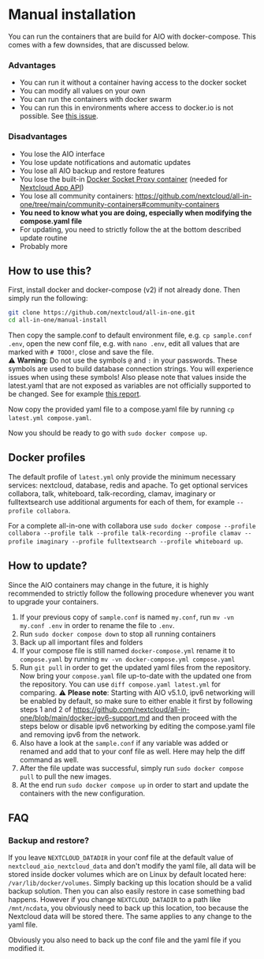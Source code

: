 # Manual installation

You can run the containers that are build for AIO with docker-compose. This comes with a few downsides, that are discussed below.

### Advantages
- You can run it without a container having access to the docker socket
- You can modify all values on your own
- You can run the containers with docker swarm
- You can run this in environments where access to docker.io is not possible. See [this issue](https://github.com/nextcloud/all-in-one/discussions/5268).

### Disadvantages
- You lose the AIO interface
- You lose update notifications and automatic updates
- You lose all AIO backup and restore features
- You lose the built-in [Docker Socket Proxy container](https://github.com/nextcloud/docker-socket-proxy#readme) (needed for [Nextcloud App API](https://github.com/nextcloud/app_api#nextcloud-appapi))
- You lose all community containers: https://github.com/nextcloud/all-in-one/tree/main/community-containers#community-containers
- **You need to know what you are doing, especially when modifying the compose.yaml file**
- For updating, you need to strictly follow the at the bottom described update routine
- Probably more

## How to use this?
First, install docker and docker-compose (v2) if not already done. Then simply run the following:
```bash
git clone https://github.com/nextcloud/all-in-one.git
cd all-in-one/manual-install
```
Then copy the sample.conf to default environment file, e.g. `cp sample.conf .env`, open the new conf file, e.g. with `nano .env`, edit all values that are marked with `# TODO!`, close and save the file.<br>
⚠️ **Warning**: Do not use the symbols `@` and `:` in your passwords. These symbols are used to build database connection strings. You will experience issues when using these symbols! Also please note that values inside the latest.yaml that are not exposed as variables are not officially supported to be changed. See for example [this report](https://github.com/nextcloud/all-in-one/issues/5612).

Now copy the provided yaml file to a compose.yaml file by running `cp latest.yml compose.yaml`.

Now you should be ready to go with `sudo docker compose up`.

## Docker profiles
The default profile of `latest.yml` only provide the minimum necessary services: nextcloud, database, redis and apache. To get optional services collabora, talk, whiteboard, talk-recording, clamav, imaginary or fulltextsearch use additional arguments for each of them, for example `--profile collabora`.

For a complete all-in-one with collabora use `sudo docker compose --profile collabora --profile talk --profile talk-recording --profile clamav --profile imaginary --profile fulltextsearch --profile whiteboard up`.

## How to update?
Since the AIO containers may change in the future, it is highly recommended to strictly follow the following procedure whenever you want to upgrade your containers.
1. If your previous copy of `sample.conf` is named `my.conf`, run `mv -vn my.conf .env` in order to rename the file to `.env`.
1. Run `sudo docker compose down` to stop all running containers
1. Back up all important files and folders
1. If your compose file is still named `docker-compose.yml` rename it to `compose.yaml` by running `mv -vn docker-compose.yml compose.yaml`
1. Run `git pull` in order to get the updated yaml files from the repository. Now bring your `compose.yaml` file up-to-date with the updated one from the repository. You can use `diff compose.yaml latest.yml` for comparing. ⚠️ **Please note**: Starting with AIO v5.1.0, ipv6 networking will be enabled by default, so make sure to either enable it first by following steps 1 and 2 of https://github.com/nextcloud/all-in-one/blob/main/docker-ipv6-support.md and then proceed with the steps below or disable ipv6 networking by editing the compose.yaml file and removing ipv6 from the network.
1. Also have a look at the `sample.conf` if any variable was added or renamed and add that to your conf file as well. Here may help the diff command as well.
1. After the file update was successful, simply run `sudo docker compose pull` to pull the new images.
1. At the end run `sudo docker compose up` in order to start and update the containers with the new configuration.

## FAQ
### Backup and restore?
If you leave `NEXTCLOUD_DATADIR` in your conf file at the default value of `nextcloud_aio_nextcloud_data` and don't modify the yaml file, all data will be stored inside docker volumes which are on Linux by default located here: `/var/lib/docker/volumes`. Simply backing up this location should be a valid backup solution. Then you can also easily restore in case something bad happens. However if you change `NEXTCLOUD_DATADIR` to a path like `/mnt/ncdata`, you obviously need to back up this location, too because the Nextcloud data will be stored there. The same applies to any change to the yaml file. 

Obviously you also need to back up the conf file and the yaml file if you modified it.
